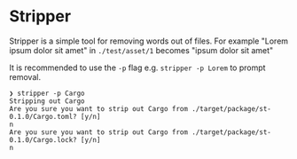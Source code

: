 # Stripper

Stripper is a simple tool for removing words out of files.
For example "Lorem ipsum dolor sit amet" in `./test/asset/1` becomes "ipsum dolor sit amet"

It is recommended to use the `-p` flag e.g. `stripper -p Lorem` to prompt removal.

```
❯ stripper -p Cargo
Stripping out Cargo
Are you sure you want to strip out Cargo from ./target/package/st-0.1.0/Cargo.toml? [y/n]
n
Are you sure you want to strip out Cargo from ./target/package/st-0.1.0/Cargo.lock? [y/n]
n
```